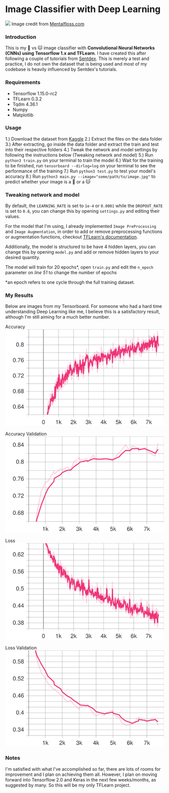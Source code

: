 # Image Classifier with Deep Learning
![](https://images2.minutemediacdn.com/image/upload/v1554995050/shape/mentalfloss/516438-istock-637689912.jpg)
Image credit from [Mentalfloss.com](https://www.mentalfloss.com/article/516438/8-tricks-help-your-cat-and-dog-get-along)

### Introduction
This is my 🐶 vs 🐱 image classifier with **Convolutional Neural Networks (CNNs) using Tensorflow 1.x and TFLearn**. I have created this after following a couple of tutorials from [Sentdex](https://pythonprogramming.net/). This is merely a test and practice, I do not own the dataset that is being used and most of my codebase is heavily influenced by Sentdex's tutorials.

### Requirements
- Tensorflow 1.15.0-rc2
- TFLearn 0.3.2
- Tqdm 4.36.1
- Numpy
- Matplotlib

### Usage
1.) Download the dataset from [Kaggle](https://www.kaggle.com/c/dogs-vs-cats-redux-kernels-edition#)
2.) Extract the files on the data folder
3.) After extracting, go inside the data folder and extract the train and test into their respective folders
4.) Tweak the network and model settings by following the instructions below (Tweaking network and model)
5.) Run `python3 train.py` on your terminal to train the model
6.) Wait for the training to be finished, run `tensorboard --dirlog=log` on your terminal to see the performance of the training
7.) Run `python3 test.py` to test your model's accuracy
8.) Run `python3 main.py --image="some/path/to/image.jpg"` to predict whether your image is a 🐶 or a 🐱
 
### Tweaking network and model
By default, the `LEARNING_RATE` is set to `1e-4` or `0.0001` while the `DROPOUT_RATE` is set to `0.8`, you can change this by opening `settings.py` and editing their values.

For the model that I'm using, I already implemented `Image PreProcessing` and `Image Augmentation`, in order to add or remove preprocessing functions or augmentation functions, checkout [TFLearn's documentation](http://tflearn.org/).

Additionally, the model is structured to be have 4 hidden layers, you can change this by opening `model.py` and add or remove hidden layers to your desired quantity.

The model will train for 20 epochs*, open `train.py` and edit the `n_epoch` parameter on *line 51* to change the number of epochs

*an epoch refers to one cycle through the full training dataset.

### My Results
Below are images from my Tensorboard. For someone who had a hard time understanding Deep Learning like me, I believe this is a satisfactory result, although I'm still aiming for a much better number.

Accuracy
![Accuracy](assets/Accuracy.svg)

Accuracy Validation
![Accuracy Validation](assets/Accuracy_Validation.svg)

Loss
![Loss](assets/Loss.svg)

Loss Validation
![Loss Validation](assets/Loss_Validation.svg)

### Notes
I'm satisfied with what I've accomplished so far, there are lots of rooms for improvement and I plan on achieving them all. However, I plan on moving forward into Tensorflow 2.0 and Keras in the next few weeks/months, as suggested by many. So this will be my only TFLearn project.

